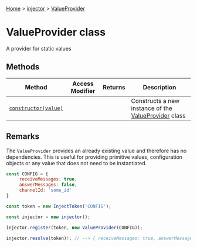 [Home](./index) &gt; [injector](./injector.md) &gt; [ValueProvider](./injector.valueprovider.md)

# ValueProvider class

A provider for static values

## Methods

|  Method | Access Modifier | Returns | Description |
|  --- | --- | --- | --- |
|  [`constructor(value)`](./injector.valueprovider.constructor.md) |  |  | Constructs a new instance of the [ValueProvider](./injector.valueprovider.md) class |

## Remarks

The `ValueProvider` provides an already existing value and therefore has no dependencies. This is useful for providing primitive values, configuration objects or any value that does not need to be instantiated.
```javascript
const CONFIG = {
     receiveMessages: true,
     answerMessages: false,
     channelId: 'some_id'
}

const token = new InjectToken('CONFIG');

const injector = new injector();

injector.register(token, new ValueProvider(CONFIG));

injector.resolve(token)!; // --> { receiveMessages: true, answerMessages: false, channelId: 'some_id' }

```
